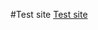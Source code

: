 #Test site
[Test site](http://sitecoder.blogspot.ru/2015/10/how-to-check-quality-work-freelancer-or.html)
